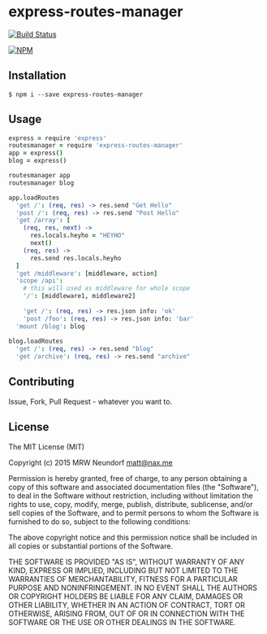 # express-routes-manager

[![Build Status](https://travis-ci.org/Naxmeify/express-routes-manager.svg?branch=master)](https://travis-ci.org/Naxmeify/express-routes-manager)

[![NPM](https://nodei.co/npm/express-routes-manager.png?downloads=true&downloadRank=true&stars=true)](https://nodei.co/npm/express-routes-manager/)

## Installation

```
$ npm i --save express-routes-manager
```

## Usage
```CoffeeScript
express = require 'express'
routesmanager = require 'express-routes-manager'
app = express()
blog = express()

routesmanager app
routesmanager blog

app.loadRoutes
  'get /': (req, res) -> res.send "Get Hello"
  'post /': (req, res) -> res.send "Post Hello"
  'get /array': [
    (req, res, next) ->  
      res.locals.heyho = "HEYHO"
      next()
    (req, res) ->
      res.send res.locals.heyho
  ]
  'get /middleware': [middleware, action]
  'scope /api':
    # this will used as middleware for whole scope
    '/': [middleware1, middleware2]
    
    'get /': (req, res) -> res.json info: 'ok'
    'post /foo': (req, res) -> res.json info: 'bar'
  'mount /blog': blog
  
blog.loadRoutes
  'get /': (req, res) -> res.send "blog"
  'get /archive': (req, res) -> res.send "archive"
```

## Contributing

Issue, Fork, Pull Request - whatever you want to.

## License

The MIT License (MIT)

Copyright (c) 2015 MRW Neundorf <matt@nax.me>

Permission is hereby granted, free of charge, to any person obtaining a copy
of this software and associated documentation files (the "Software"), to deal
in the Software without restriction, including without limitation the rights
to use, copy, modify, merge, publish, distribute, sublicense, and/or sell
copies of the Software, and to permit persons to whom the Software is
furnished to do so, subject to the following conditions:

The above copyright notice and this permission notice shall be included in all
copies or substantial portions of the Software.

THE SOFTWARE IS PROVIDED "AS IS", WITHOUT WARRANTY OF ANY KIND, EXPRESS OR
IMPLIED, INCLUDING BUT NOT LIMITED TO THE WARRANTIES OF MERCHANTABILITY,
FITNESS FOR A PARTICULAR PURPOSE AND NONINFRINGEMENT. IN NO EVENT SHALL THE
AUTHORS OR COPYRIGHT HOLDERS BE LIABLE FOR ANY CLAIM, DAMAGES OR OTHER
LIABILITY, WHETHER IN AN ACTION OF CONTRACT, TORT OR OTHERWISE, ARISING FROM,
OUT OF OR IN CONNECTION WITH THE SOFTWARE OR THE USE OR OTHER DEALINGS IN THE
SOFTWARE.


